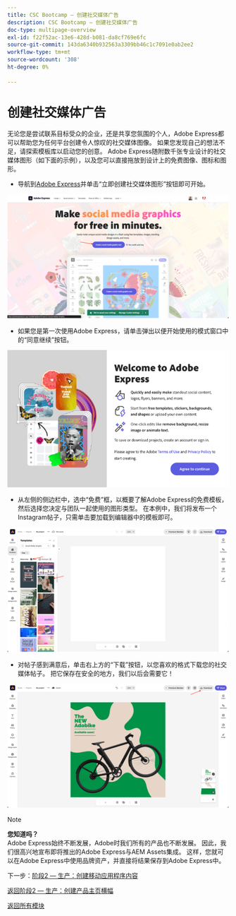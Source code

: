 ```yaml
---
title: CSC Bootcamp — 创建社交媒体广告
description: CSC Bootcamp — 创建社交媒体广告
doc-type: multipage-overview
exl-id: f22f52ac-13e6-428d-b081-da8cf769e6fc
source-git-commit: 143da6340b932563a3309bb46c1c7091e0ab2ee2
workflow-type: tm+mt
source-wordcount: '308'
ht-degree: 0%

---
```


# 创建社交媒体广告

无论您是尝试联系目标受众的企业，还是共享您氛围的个人，Adobe Express都可以帮助您为任何平台创建令人惊叹的社交媒体图像。 如果您发现自己的想法不足，请探索模板库以启动您的创意。 Adobe Express随附数千张专业设计的社交媒体图形（如下面的示例），以及您可以直接拖放到设计上的免费图像、图标和图形。

- 导航到[Adobe Express](https://www.adobe.com/express/create/social-media-graphic)并单击“立即创建社交媒体图形”按钮即可开始。

![Adobe Express主页](./images/prod-express-home.png)

- 如果您是第一次使用Adobe Express，请单击弹出以便开始使用的模式窗口中的“同意继续”按钮。

![接受条款](./images/prod-express-terms.png)

- 从左侧的侧边栏中，选中“免费”框，以概要了解Adobe Express的免费模板，然后选择您决定与团队一起使用的图形类型。 在本例中，我们将发布一个Instagram帖子，只需单击要加载到编辑器中的模板即可。

![创意模板](./images/prod-express-templates.png)

- 对帖子感到满意后，单击右上方的“下载”按钮，以您喜欢的格式下载您的社交媒体帖子。 把它保存在安全的地方，我们以后会需要它！

![结束结果](./images/prod-express-results.png)

>[!NOTE]
>
>**您知道吗？**\
>Adobe Express始终不断发展，Adobe时我们所有的产品也不断发展。 因此，我们很高兴地宣布即将推出的Adobe Express与AEM Assets集成。 这样，您就可以在Adobe Express中使用品牌资产，并直接将结果保存到Adobe Express中。

下一步：[阶段2 — 生产：创建移动应用程序内容](./app.md)

[返回阶段2 — 生产：创建产品主页横幅](./banner.md)

[返回所有模块](../../overview.md)
